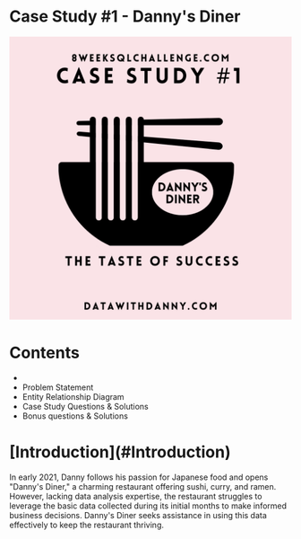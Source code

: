 <h1>Case Study #1 - Danny's Diner</h1>
<img width="2000" alt="Coding" src="https://github.com/Mariyajoseph24/8_Week_SQL_challenge/blob/main/Case%20Study%20%231-Danny's%20Dinner/image.png">
<h1>Contents</h1>
<ul>
  <li><a name="Introduction"></a></li>
  <li>Problem Statement</li>
  <li>Entity Relationship Diagram</li>
  <li>Case Study Questions & Solutions</li>
  <li>Bonus questions & Solutions</li>
</ul>
<h1>[Introduction](#Introduction)</h1>
<p>In early 2021, Danny follows his passion for Japanese food and opens "Danny's Diner," a charming restaurant offering sushi, curry, and ramen. However, lacking data analysis expertise, the restaurant struggles to leverage the basic data collected during its initial months to make informed business decisions. Danny's Diner seeks assistance in using this data effectively to keep the restaurant thriving.</p>


